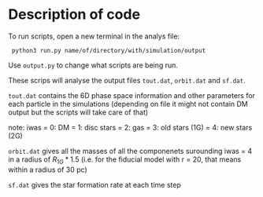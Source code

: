 # Description of code

To run scripts, open a new terminal in the analys file:

``` python3 run.py name/of/directory/with/simulation/output```

Use ```output.py``` to change what scripts are being run. 


These scrips will analyse the output files ```tout.dat```, ```orbit.dat``` and ```sf.dat```.

```tout.dat``` contains the 6D phase space information and other parameters for each particle in the simulations (depending on file it might not contain DM output but the scripts will take care of that)

note:
iwas = 0: DM
     = 1: disc stars
     = 2: gas
     = 3: old stars (1G)
     = 4: new stars (2G)
     


```orbit.dat``` gives all the masses of all the componenets surounding iwas = 4 in a radius of $R_{1G}*1.5$ (i.e. for the fiducial model with r = 20, that means within a radius of 30 pc)



```sf.dat``` gives the star formation rate at each time step
